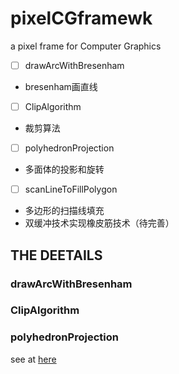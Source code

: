 # pixelCGframewk
a pixel frame for Computer Graphics


- [ ] drawArcWithBresenham
- bresenham画直线
- [ ] ClipAlgorithm 
- 裁剪算法
- [ ] polyhedronProjection
- 多面体的投影和旋转
- [ ] scanLineToFillPolygon
- 多边形的扫描线填充
- 双缓冲技术实现橡皮筋技术（待完善）

## THE DEETAILS
### drawArcWithBresenham

### ClipAlgorithm 

### polyhedronProjection
see at [here](https://github.com/QLWeilcf/pixelCGframewk/blob/master/polyhedronProjection/readme.md)


